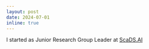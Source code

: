 ```yaml
---
layout: post
date: 2024-07-01
inline: true
---
```


I started as Junior Research Group Leader at [ScaDS.AI](https://scads.ai/)
